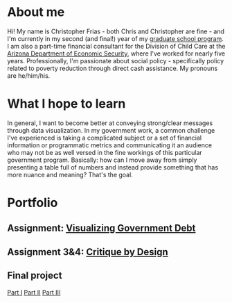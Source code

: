 # About me
Hi! My name is Christopher Frias - both Chris and Christopher are fine - and I'm currently in my second (and final!) year of my [graduate school program](https://www.heinz.cmu.edu/programs/public-policy-management-master/). I am also a part-time financial consultant for the Division of Child Care at the [Arizona Department of Economic Security](https://des.az.gov/), where I've worked for nearly five years. Professionally, I'm passionate about social policy - specifically policy related to poverty reduction through direct cash assistance. My pronouns are he/him/his. 

# What I hope to learn
In general, I want to become better at conveying strong/clear messages through data visualization. In my government work, a common challenge I've experienced is taking a complicated subject or a set of financial information or programmatic metrics and communicating it an audience who may not be as well versed in the fine workings of this particular government program. Basically: how can I move away from simply presenting a table full of numbers and instead provide something that has more nuance and meaning? That's the goal.


# Portfolio

## Assignment: [Visualizing Government Debt](visualizing-government-debt.md)

## Assignment 3&4: [Critique by Design](critique-by-design.md)

## Final project
[Part I](final-project-part-one.md)
[Part II](final-project-part-two.md)
[Part III](final-project-part-three.md)
